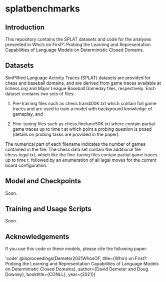 # splatbenchmarks

## Introduction

This repository contains the SPLAT datasets and code for the analyses presented in Who’s on First?: Probing the Learning and Representation Capabilities of Language Models on Deterministic Closed Domains.

## Datasets

SimPlified Language Activity Traces (SPLAT) datasets are provided for chess and baseball domains, and are derived from game traces available at lichess.org and Major League Baseball Gameday files, respectively.  Each dataset contains two sets of files:

1. Pre-training files such as chess.train400K.txt which contain full game traces and are used to train a model with background knowledge of gameplay, and

2. Fine-tuning files such as chess.finetune50K.txt where contain partial game traces up to time t at which point a probing question is posed (details on probing tasks are provided in the paper).

The numerical part of each filename indicates the number of games contained in the file.  The chess data set contain the additional file chess.legal.txt, which like the fine-tuning files contain partial game traces up to time t, followed by an enumeration of all legal moves for the current board configuration.

## Model and Checkpoints

Soon.

## Training and Usage Scripts

Soon.

## Acknowledgements

If you use this code or these models, please cite the following paper:

'code' @inproceedings{Demeter2021WhosOF, title={Who’s on First?: Probing the Learning and Representation Capabilities of Language Models on Deterministic Closed Domains}, author={David Demeter and Doug Downey}, booktitle={CONLL}, year={2021}}
